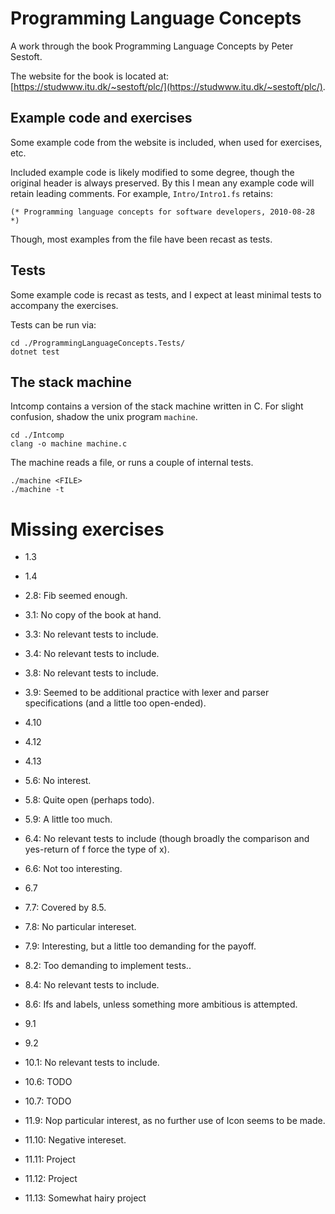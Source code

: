 # Programming Language Concepts

A work through the book Programming Language Concepts by Peter Sestoft.

The website for the book is located at: [https://studwww.itu.dk/~sestoft/plc/](https://studwww.itu.dk/~sestoft/plc/).

## Example code and exercises

Some example code from the website is included, when used for exercises, etc.

Included example code is likely modified to some degree, though the original header is always preserved.
By this I mean any example code will retain leading comments.
For example, `Intro/Intro1.fs` retains:

``` f#
(* Programming language concepts for software developers, 2010-08-28 *)
```

Though, most examples from the file have been recast as tests.

## Tests

Some example code is recast as tests, and I expect at least minimal tests to accompany the exercises.

Tests can be run via:

``` shell
cd ./ProgrammingLanguageConcepts.Tests/
dotnet test
```

## The stack machine

Intcomp contains a version of the stack machine written in C.
For slight confusion, shadow the unix program `machine`.

``` shell
cd ./Intcomp
clang -o machine machine.c
```

The machine reads a file, or runs a couple of internal tests.

``` shell
./machine <FILE>
./machine -t
```

# Missing exercises 

- 1.3
- 1.4

- 2.8: Fib seemed enough.

- 3.1: No copy of the book at hand.
- 3.3: No relevant tests to include.
- 3.4: No relevant tests to include.
- 3.8: No relevant tests to include.
- 3.9: Seemed to be additional practice with lexer and parser specifications (and a little too open-ended).

- 4.10
- 4.12
- 4.13

- 5.6: No interest.
- 5.8: Quite open (perhaps todo).
- 5.9: A little too much.

- 6.4: No relevant tests to include (though broadly the comparison and yes-return of f force the type of x).
- 6.6: Not too interesting.
- 6.7

- 7.7: Covered by 8.5.
- 7.8: No particular intereset.
- 7.9: Interesting, but a little too demanding for the payoff.

- 8.2: Too demanding to implement tests..
- 8.4: No relevant tests to include.
- 8.6: Ifs and labels, unless something more ambitious is attempted.

- 9.1
- 9.2

- 10.1: No relevant tests to include.
- 10.6: TODO
- 10.7: TODO

- 11.9: Nop particular interest, as no further use of Icon seems to be made.
- 11.10: Negative intereset.
- 11.11: Project
- 11.12: Project
- 11.13: Somewhat hairy project
